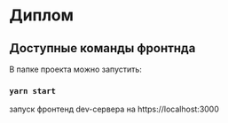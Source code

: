 # Диплом

## Доступные команды фронтнда

В папке проекта можно запустить:

### `yarn start`

запуск фронтенд dev-сервера на https://localhost:3000
